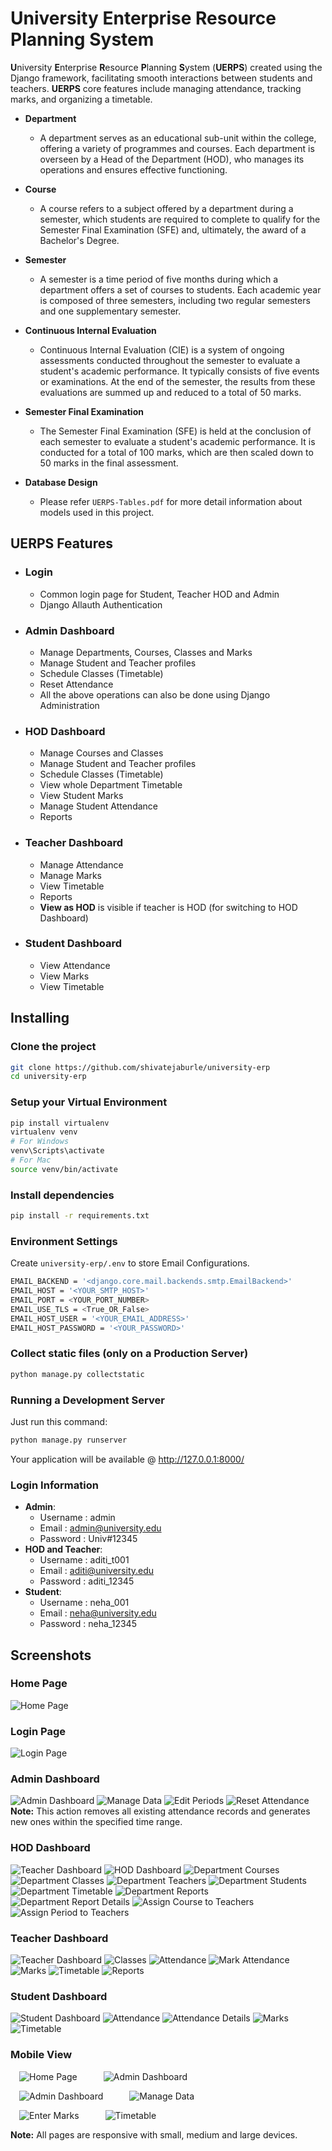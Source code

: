 # University Enterprise Resource Planning System
 **U**niversity **E**nterprise **R**esource **P**lanning **S**ystem (**UERPS**) created using the Django framework, facilitating smooth interactions between students and teachers. **UERPS** core features include managing attendance, tracking marks, and organizing a timetable.

- **Department**
    - A department serves as an educational sub-unit within the college, offering a variety of programmes and courses. Each department is overseen by a Head of the Department (HOD), who manages its operations and ensures effective functioning.

- **Course**
    - A course refers to a subject offered by a department during a semester, which students are required to complete to qualify for the Semester Final Examination (SFE) and, ultimately, the award of a Bachelor's Degree.

- **Semester**
    - A semester is a time period of five months during which a department offers a set of courses to students. Each academic year is composed of three semesters, including two regular semesters and one supplementary semester.
- **Continuous Internal Evaluation**
    - Continuous Internal Evaluation (CIE) is a system of ongoing assessments conducted throughout the semester to evaluate a student's academic performance. It typically consists of five events or examinations. At the end of the semester, the results from these evaluations are summed up and reduced to a total of 50 marks. 

- **Semester Final Examination**
    - The Semester Final Examination (SFE) is held at the conclusion of each semester to evaluate a student's academic performance. It is conducted for a total of 100 marks, which are then scaled down to 50 marks in the final assessment.

- **Database Design**
    - Please refer `UERPS-Tables.pdf` for more detail information about models used in this project.

## UERPS Features
- ### Login
    - Common login page for Student, Teacher HOD and Admin
    - Django Allauth Authentication
- ### Admin Dashboard
    - Manage Departments, Courses, Classes and Marks
    - Manage Student and Teacher profiles
    - Schedule Classes (Timetable)
    - Reset Attendance
    - All the above operations can also be done using Django Administration
- ### HOD Dashboard
    - Manage Courses and Classes
    - Manage Student and Teacher profiles
    - Schedule Classes (Timetable)
    - View whole Department Timetable
    - View Student Marks
    - Manage Student Attendance
    - Reports
- ### Teacher Dashboard
    - Manage Attendance
    - Manage Marks
    - View Timetable
    - Reports
    - **View as HOD** is visible if teacher is HOD (for switching to HOD Dashboard)
- ### Student Dashboard
    - View Attendance
    - View Marks
    - View Timetable

## Installing
### Clone the project

```bash
git clone https://github.com/shivatejaburle/university-erp
cd university-erp
```

### Setup your Virtual Environment
```bash
pip install virtualenv
virtualenv venv
# For Windows
venv\Scripts\activate   
# For Mac
source venv/bin/activate 
```

### Install dependencies
```bash
pip install -r requirements.txt
```

### Environment Settings

Create `university-erp/.env` to store Email Configurations.

```bash
EMAIL_BACKEND = '<django.core.mail.backends.smtp.EmailBackend>'
EMAIL_HOST = '<YOUR_SMTP_HOST>'
EMAIL_PORT = <YOUR_PORT_NUMBER>
EMAIL_USE_TLS = <True_OR_False>
EMAIL_HOST_USER = '<YOUR_EMAIL_ADDRESS>'
EMAIL_HOST_PASSWORD = '<YOUR_PASSWORD>'
```

### Collect static files (only on a Production Server)

```bash
python manage.py collectstatic
```

### Running a Development Server

Just run this command:

```bash
python manage.py runserver
```
Your application will be available @ http://127.0.0.1:8000/

### Login Information
- **Admin**: 
    - Username : admin
    - Email    : admin@university.edu
    - Password : Univ#12345
- **HOD and Teacher**: 
    - Username : aditi_t001
    - Email    : aditi@university.edu 
    - Password : aditi_12345
- **Student**: 
    - Username : neha_001
    - Email    : neha@university.edu
    - Password : neha_12345

## Screenshots
### Home Page
![Home Page](screenshots/Home-Page.jpg)
### Login Page
![Login Page](screenshots/Login-Page.jpg)
### Admin Dashboard
![Admin Dashboard](screenshots/A1-Admin-Home.jpg)
![Manage Data](screenshots/A2-Manage-Data.jpg)
![Edit Periods](screenshots/A3-Edit-Periods.jpg)
![Reset Attendance](screenshots/A4-Reset-Attendance.jpg)
    **Note:** This action removes all existing attendance records and generates new ones within the specified time range.
### HOD Dashboard
![Teacher Dashboard](screenshots/H1-Teacher-as-HOD.jpg)
![HOD Dashboard](screenshots/H2-HOD-Home.jpg)
![Department Courses](screenshots/H3-Courses.jpg)
![Department Classes](screenshots/H4-Classes.jpg)
![Department Teachers](screenshots/H5-Teachers.jpg)
![Department Students](screenshots/H6-Students.jpg)
![Department Timetable](screenshots/H7-Timetable.jpg)
![Department Reports](screenshots/H8-Reports.jpg)
![Department Report Details](screenshots/H9-Report-Details.jpg)
![Assign Course to Teachers](screenshots/H10-Assign-Teacher.jpg)
![Assign Period to Teachers](screenshots/H11-Assign-Period.jpg)
### Teacher Dashboard
![Teacher Dashboard](screenshots/T1-Teacher-Home.jpg)
![Classes](screenshots/T2-Classes.jpg)
![Attendance](screenshots/T3-Attendance.jpg)
![Mark Attendance](screenshots/T4-Mark-Attendance.jpg)
![Marks](screenshots/T5-Marks.jpg)
![Timetable](screenshots/T6-Timetable.jpg)
![Reports](screenshots/T7-Reports.jpg)
### Student Dashboard
![Student Dashboard](screenshots/S1-Student-Home.jpg)
![Attendance](screenshots/S2-Attendance.jpg)
![Attendance Details](screenshots/S3-Attendance-Details.jpg)
![Marks](screenshots/S4-Marks.jpg)
![Timetable](screenshots/S5-Timetable.jpg)
### Mobile View
&emsp;![Home Page](screenshots/M1-Home-Page.png)&emsp;&emsp;&emsp;![Admin Dashboard](screenshots/M2-Login.png)

&emsp;![Admin Dashboard](screenshots/M3-Admin-Dashboard.png)&emsp;&emsp;&emsp;![Manage Data](screenshots/M4-Manage-Data.png)

&emsp;![Enter Marks](screenshots/M5-Enter-Marks.png)&emsp;&emsp;&emsp;![Timetable](screenshots/M6-Timetable.png)

**Note:** All pages are responsive with small, medium and large devices.